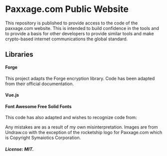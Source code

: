 # Paxxage.com Public Website

This repository is published to provide access to the code of the paxxage.com website. 
This is intended to build confidence in the tools and to provide a basis for other developers to provide similar tools and make crypto-based internet communications the global standard.

## Libraries
#### Forge
This project adapts the Forge encryption library.
Code has been adapted from their official documentation.

#### Vue.js

#### Font Awesome Free Solid Fonts

This code has also adapted and wishes to recognize code from:

Any mistakes are as a result of my own misinterpretation.
Images are from Undraw.co with the exception of the rocketship logo for Paxxage.com which is Copyright Symaiotics Corporation.


##### License: MIT.
